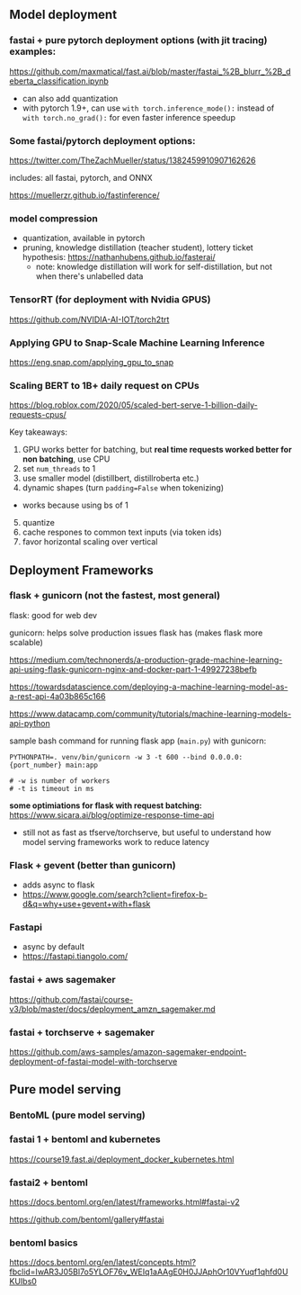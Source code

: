 ## Model deployment

### fastai + pure pytorch deployment options (with jit tracing) examples:
https://github.com/maxmatical/fast.ai/blob/master/fastai_%2B_blurr_%2B_deberta_classification.ipynb

- can also add quantization
- with pytorch 1.9+, can use `with torch.inference_mode():` instead of `with torch.no_grad():` for even faster inference speedup


### Some fastai/pytorch deployment options:
https://twitter.com/TheZachMueller/status/1382459910907162626

includes: all fastai, pytorch, and ONNX

https://muellerzr.github.io/fastinference/

### model compression

- quantization, available in pytorch
- pruning, knowledge distillation (teacher student), lottery ticket hypothesis: https://nathanhubens.github.io/fasterai/
  - note: knowledge distillation will work for self-distillation, but not when there's unlabelled data

### TensorRT (for deployment with Nvidia GPUS)
https://github.com/NVIDIA-AI-IOT/torch2trt

### Applying GPU to Snap-Scale Machine Learning Inference
https://eng.snap.com/applying_gpu_to_snap

### Scaling BERT to 1B+ daily request on CPUs
https://blog.roblox.com/2020/05/scaled-bert-serve-1-billion-daily-requests-cpus/

Key takeaways:

1. GPU works better for batching, but **real time requests worked better for non batching**, use CPU
2. set `num_threads` to 1
3. use smaller model (distillbert, distillroberta etc.)
4. dynamic shapes (turn `padding=False` when tokenizing)
  - works because using bs of 1
5. quantize
6. cache respones to common text inputs (via token ids)
7. favor horizontal scaling over vertical


## Deployment Frameworks

### flask + gunicorn (not the fastest, most general)

flask: good for web dev

gunicorn: helps solve production issues flask has (makes flask more scalable)

https://medium.com/technonerds/a-production-grade-machine-learning-api-using-flask-gunicorn-nginx-and-docker-part-1-49927238befb

https://towardsdatascience.com/deploying-a-machine-learning-model-as-a-rest-api-4a03b865c166

https://www.datacamp.com/community/tutorials/machine-learning-models-api-python

sample bash command for running flask app (`main.py`) with gunicorn:
```
PYTHONPATH=. venv/bin/gunicorn -w 3 -t 600 --bind 0.0.0.0:{port_number} main:app

# -w is number of workers
# -t is timeout in ms
```
**some optimiations for flask with request batching:** https://www.sicara.ai/blog/optimize-response-time-api
- still not as fast as tfserve/torchserve, but useful to understand how model serving frameworks work to reduce latency 

### Flask + gevent (better than gunicorn)
- adds async to flask
- https://www.google.com/search?client=firefox-b-d&q=why+use+gevent+with+flask

### Fastapi
- async by default
- https://fastapi.tiangolo.com/

### fastai + aws sagemaker 
https://github.com/fastai/course-v3/blob/master/docs/deployment_amzn_sagemaker.md

### fastai + torchserve + sagemaker
https://github.com/aws-samples/amazon-sagemaker-endpoint-deployment-of-fastai-model-with-torchserve

## Pure model serving

### BentoML (pure model serving)

### fastai 1 + bentoml and kubernetes
https://course19.fast.ai/deployment_docker_kubernetes.html

### fastai2 + bentoml
https://docs.bentoml.org/en/latest/frameworks.html#fastai-v2

https://github.com/bentoml/gallery#fastai

### bentoml basics
https://docs.bentoml.org/en/latest/concepts.html?fbclid=IwAR3J05Bl7o5YLOF76v_WEIq1aAAgE0H0JJAphOr10VYuqf1qhfd0UKUIbs0

